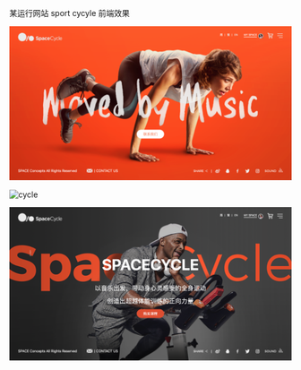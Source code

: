 某运行网站 sport cycyle 前端效果

![cycle](https://raw.githubusercontent.com/35577583/cycle/master/docs/%E5%B1%8F%E5%B9%95%E5%BF%AB%E7%85%A7%202019-02-08%2001.00.33.png)

![cycle](https://raw.githubusercontent.com/35577583/cycle/master/docs/%E5%B1%8F%E5%B9%95%E5%BF%AB%E7%85%A7%202019-02-08%2001.01.02.png)

![cycle](https://raw.githubusercontent.com/35577583/cycle/master/docs/%E5%B1%8F%E5%B9%95%E5%BF%AB%E7%85%A7%202019-02-08%2001.01.24.png)
